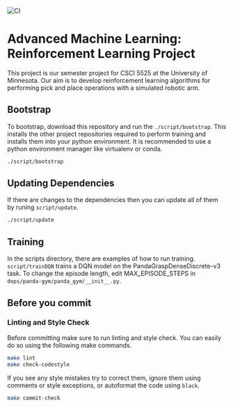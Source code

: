 ![CI](https://github.com/padpy/aml_rl/actions/workflows/ci.yml/badge.svg)
# Advanced Machine Learning: Reinforcement Learning Project

This project is our semester project for CSCI 5525 at the University of Minnesota. Our aim is to develop
reinforcement learning algorithms for performing pick and place operations with a simulated robotic arm.

## Bootstrap
To bootstrap, download this repository and run the `./script/bootstrap`. This installs the other project repositories
required to perform training and installs them into your python environment. It is recommended to use a python environment
manager like virtualenv or conda.

```bash
./script/bootstrap
```

## Updating Dependencies
If there are changes to the dependencies then you can update all of them by runing `script/update`.
```bash
./script/update
```

## Training
In the scripts directory, there are examples of how to run training. `script/trainDQN` trains a DQN model on the
PandaGraspDenseDiscrete-v3 task. To change the episode length, edit MAX_EPISODE_STEPS in
`deps/panda-gym/panda_gym/__init__.py`.

## Before you commit
### Linting and Style Check
Before committing make sure to run linting and style check. You can easily do so using the following make commands.

```bash
make lint
make check-codestyle
```

If you see any style mistakes try to correct them, ignore them using comments or style exceptions, or autoformat
the code using `black`.

```bash
make commit-check
```
